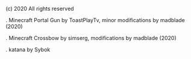 
(c) 2020 All rights reserved


. Minecraft Portal Gun by ToastPlayTv, minor modifications by madblade (2020)

. Minecraft Crossbow by simserg, modifications by madblade (2020)

. katana by Sybok
